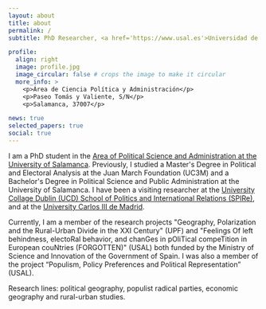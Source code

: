 ```yaml
---
layout: about
title: about
permalink: /
subtitle: PhD Researcher, <a href='https://www.usal.es'>Universidad de Salamanca</a>

profile:
  align: right
  image: profile.jpg
  image_circular: false # crops the image to make it circular
  more_info: >
    <p>Área de Ciencia Política y Administración</p>
    <p>Paseo Tomás y Valiente, S/N</p>
    <p>Salamanca, 37007</p>

news: true
selected_papers: true
social: true
---
```


I am a PhD student in the [Area of Political Science and Administration at the University of Salamanca](https://acpa-usal.com/member/alvaro-sanchez-garcia/). Previously, I studied a Master's Degree in Political and Electoral Analysis at the Juan March Foundation (UC3M) and a Bachelor's Degree in Political Science and Public Administration at the University of Salamanca. I have been a visiting researcher at the [University Collage Dublin (UCD) School of Politics and International Relations (SPIRe)](https://www.ucd.ie/spire/), and at the [University Carlos III de Madrid](https://www.uc3m.es/social-sciences-department/home). 

Currently, I am a member of the research projects "Geography, Polarization and the Rural-Urban Divide in the XXI Century" (UPF) and "Feelings Of left behindness, electoRal behavior, and chanGes in pOliTical compeTition in European couNtries (FORGOTTEN)" (USAL) both funded by the Ministry of Science and Innovation of the Government of Spain. I was also a member of the project “Populism, Policy Preferences and Political Representation” (USAL).

Research lines: political geography, populist radical parties, economic geography and rural-urban studies.

